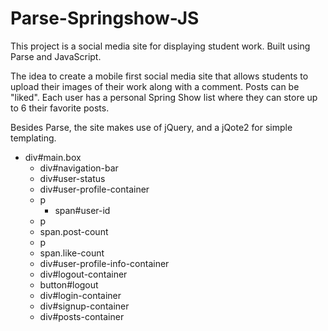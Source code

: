 # Parse-Springshow-JS

This project is a social media site for displaying student work. Built using Parse and JavaScript. 

The idea to create a mobile first social media site that allows students to upload their images of their work along 
with a comment. Posts can be "liked". Each user has a personal Spring Show list where they can store up to 6 their 
favorite posts. 

Besides Parse, the site makes use of jQuery, and a jQote2 for simple templating. 

* div#main.box
  * div#navigation-bar
  * div#user-status
  * div#user-profile-container
   * p
     * span#user-id
   * p
    * span.post-count
   * p
    * span.like-count
  * div#user-profile-info-container
  * div#logout-container
   * button#logout
  * div#login-container
  * div#signup-container
  * div#posts-container
